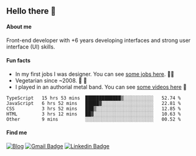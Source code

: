 ## Hello there 🤘

#### About me

Front-end developer with +6 years developing interfaces and strong user interface (UI) skills.

#### Fun facts

- In my first jobs I was designer. You can see [some jobs here](https://www.behance.net/edermunhoz1384). 👨‍💻
- Vegetarian since ~2008. 🌱 🍄
- I played in an authorial metal band. You can see [some videos here](https://www.youtube.com/watch?v=73xqyuybYWc&ab_channel=OrckOut) 🎸

<!--START_SECTION:waka-->
```text
TypeScript   15 hrs 53 mins  █████████████▒░░░░░░░░░░░   52.74 % 
JavaScript   6 hrs 52 mins   █████▓░░░░░░░░░░░░░░░░░░░   22.81 % 
CSS          3 hrs 52 mins   ███▒░░░░░░░░░░░░░░░░░░░░░   12.85 % 
HTML         3 hrs 12 mins   ██▓░░░░░░░░░░░░░░░░░░░░░░   10.63 % 
Other        9 mins          ░░░░░░░░░░░░░░░░░░░░░░░░░   00.52 % 
```
<!--END_SECTION:waka-->

#### Find me

[![Blog](https://img.shields.io/badge/blog-https%3A%2F%2Federmunhozsantos.com%2F-orange)](https://edermunhozsantos.netlify.app/)
[![Gmail Badge](https://img.shields.io/badge/-edermunhozsantos@gmail.com-c14438?style=flat-square&logo=Gmail&logoColor=white&link=mailto:edermunhozsantos@gmail.com)](mailto:edermunhozsantos@gmail.com)
[![Linkedin Badge](https://img.shields.io/badge/-LinkedIn-blue?style=flat-square&logo=Linkedin&logoColor=white&link=eder-munhoz-dos-santos-52965b66)](https://www.linkedin.com/in/eder-munhoz-dos-santos-52965b66)
